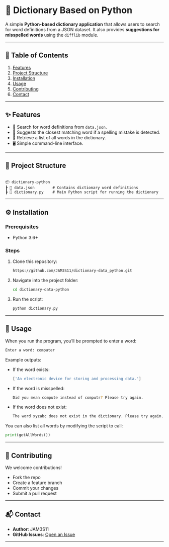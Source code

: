 # 🐍 Dictionary Based on Python  

A simple **Python-based dictionary application** that allows users to search for word definitions from a JSON dataset. It also provides **suggestions for misspelled words** using the `difflib` module.  

---

## 📑 Table of Contents  

1. [Features](#-features)  
2. [Project Structure](#-project-structure)  
3. [Installation](#-installation)  
4. [Usage](#-usage)  
5. [Contributing](#-contributing)  
6. [Contact](#-contact)  

---

## ✨ Features  

- 📖 Search for word definitions from `data.json`.  
- 🔎 Suggests the closest matching word if a spelling mistake is detected.  
- 📜 Retrieve a list of all words in the dictionary.  
- 🖥️ Simple command-line interface.  

---

## 📂 Project Structure  

```

📦 dictionary-python
┣ 📜 data.json        # Contains dictionary word definitions
┣ 📜 dictionary.py    # Main Python script for running the dictionary

````

---

## ⚙️ Installation  

### Prerequisites  
- Python 3.6+  

### Steps  
1. Clone this repository:  
   ```bash
   https://github.com/JAM3S11/dictionary-data_python.git

2. Navigate into the project folder:

   ```bash
   cd dictionary-data-python
   ```
3. Run the script:

   ```bash
   python dictionary.py
   ```

---

## 🚀 Usage

When you run the program, you’ll be prompted to enter a word:

```bash
Enter a word: computer
```

Example outputs:

* If the word exists:

  ```bash
  ['An electronic device for storing and processing data.']
  ```

* If the word is misspelled:

  ```bash
  Did you mean compute instead of computr? Please try again.
  ```

* If the word does not exist:

  ```bash
  The word xyzabc does not exist in the dictionary. Please try again.
  ```

You can also list all words by modifying the script to call:

```python
print(getAllWords())
```

---

## 🤝 Contributing

We welcome contributions!

* Fork the repo
* Create a feature branch
* Commit your changes
* Submit a pull request

---

## 📬 Contact

* **Author**: JAM3S11
* **GitHub Issues**: [Open an Issue](https://github.com/your-username/dictionary-python/issues)

---
